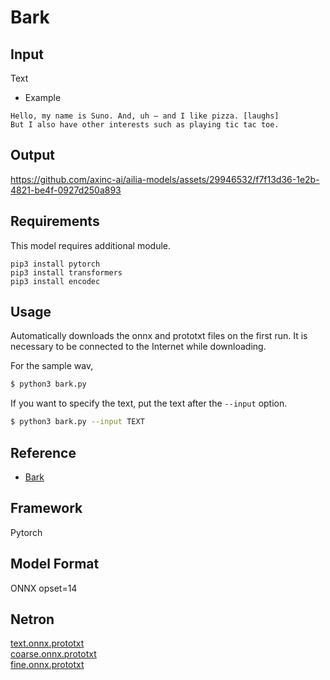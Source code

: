 # Bark

## Input

Text

- Example
```
Hello, my name is Suno. And, uh ― and I like pizza. [laughs]
But I also have other interests such as playing tic tac toe.
```

## Output

https://github.com/axinc-ai/ailia-models/assets/29946532/f7f13d36-1e2b-4821-be4f-0927d250a893

## Requirements

This model requires additional module.
```
pip3 install pytorch
pip3 install transformers
pip3 install encodec
```

## Usage
Automatically downloads the onnx and prototxt files on the first run.
It is necessary to be connected to the Internet while downloading.

For the sample wav,
```bash
$ python3 bark.py
```

If you want to specify the text, put the text after the `--input` option.
```bash
$ python3 bark.py --input TEXT
```

## Reference

- [Bark](https://github.com/suno-ai/bark)

## Framework

Pytorch

## Model Format

ONNX opset=14

## Netron

[text.onnx.prototxt](https://netron.app/?url=https://storage.googleapis.com/ailia-models/bark/text.onnx.prototxt)  
[coarse.onnx.prototxt](https://netron.app/?url=https://storage.googleapis.com/ailia-models/bark/coarse.onnx.prototxt)  
[fine.onnx.prototxt](https://netron.app/?url=https://storage.googleapis.com/ailia-models/bark/fine.onnx.prototxt)  
